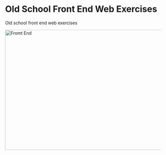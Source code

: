 # Old School Front End Web Exercises
Old school front end web exercises

<img alt="Fromt End" src="./screenshots/old-school-front-end-web-exercises.gif?raw=true" width="690" height="388" />

